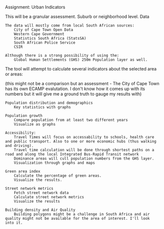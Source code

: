 Assignment: Urban Indicators

This will be a granular assessment. Suburb or neighborhood level.
Data

    The data will mostly come from local South African sources:
        City of Cape Town Open Data
        Western Cape Government
        Statistics South Africa (StatsSA)
        South African Police Service
        CSIR

    Although there is a strong possibility of using the:
        Global Human Settlements (GHS) 250m Population layer as well.

The tool will attempt to calculate several indicators about the selected area or areas:

(this might not be a comparison but an assessment - The City of Cape Town has its own ECAMP evalutation. I don't know how it comes up with its numbers but it will give me a ground truth to gauge my results with)

    Population distribution and demographics
        Key statistics with graphs

    Population growth
        Compare population from at least two different years
        Visualize as graphs

    Accessibility:
        Travel Times will focus on accessability to schools, health care and public transport. Also to one or more economic hubs (thus walking and driving).
        Travel time calculation will be done through shortest paths on a road and along the local Integrated Bus-Rapid Transit network
        Dominance areas will cull population numbers from the GHS layer.
        Visualization through graphs and maps

    Green area index
        Calculate the percentage of green areas.
        Visualize the results.

    Street network metrics
        Fetch street network data
        Calculate street network metrics
        Visualize the results

    Building density and Air Quality
        Building polygons might be a challenge in South Africa and air quality might not be available for the area of interest. I'll look into it.

